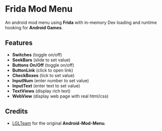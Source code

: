 # Frida Mod Menu
An android mod menu using **Frida** with in-memory Dex loading and runtime hooking for **Android Games**.

## Features

- **Switches** (toggle on/off)
- **SeekBars** (slide to set value)
- **Buttons On/Off** (toggle on/off)
- **ButtonLink** (click to open link)
- **CheckBoxes** (tick to set value)
- **InputNum** (enter number to set value)
- **InputText** (enter text to set value)
- **TextViews** (display rich text)
- **WebView** (display web page with real html/css)

## Credits

- [LGLTeam](https://github.com/LGLTeam/Android-Mod-Menu) for the original **Android-Mod-Menu**.